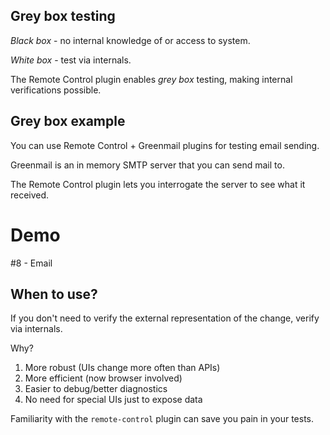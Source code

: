 ## Grey box testing

*Black box* - no internal knowledge of or access to system.

*White box* - test via internals.

The Remote Control plugin enables _grey box_ testing, making internal verifications possible.

## Grey box example

You can use Remote Control + Greenmail plugins for testing email sending.

Greenmail is an in memory SMTP server that you can send mail to.

The Remote Control plugin lets you interrogate the server to see what it received.

# Demo

\#8 - Email

## When to use?

If you don't need to verify the external representation of the change, verify via internals.

Why?

1. More robust (UIs change more often than APIs)
2. More efficient (now browser involved)
3. Easier to debug/better diagnostics
4. No need for special UIs just to expose data

Familiarity with the `remote-control` plugin can save you pain in your tests.
